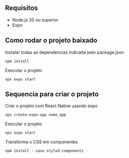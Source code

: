 ## Requisitos

* Node.js 20 ou superior
* Expo

## Como rodar o projeto baixado
Instalar todas as dependencias indicada pelo package.json
```
npm install
```

Executar o projeto
```
npx expo start
```


## Sequencia para criar o projeto
Criar o projeto com React Native usando expo
```
npx create-expo-app nome_app
```

Executar o projeto
```
npx expo start
```

Transforma o CSS em componentes
```
npm install --save styled-components
```